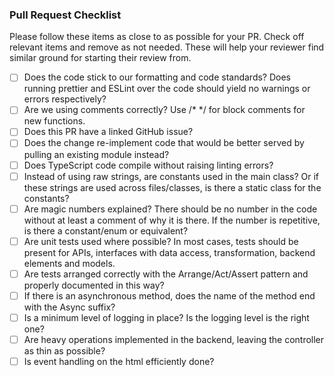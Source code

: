 ### Pull Request Checklist

Please follow these items as close to as possible for your PR. Check off relevant items and remove as not needed. These will help your reviewer find similar ground for starting their review from. 

- [ ] Does the code stick to our formatting and code standards? Does running prettier and ESLint over the code should yield no warnings or errors respectively?
- [ ] Are we using comments correctly? Use /* */ for block comments for new functions. 
- [ ] Does this PR have a linked GitHub issue?
- [ ] Does the change re-implement code that would be better served by pulling an existing module instead?
- [ ] Does TypeScript code compile without raising linting errors?
- [ ] Instead of using raw strings, are constants used in the main class? Or if these strings are used across files/classes, is there a static class for the constants?
- [ ] Are magic numbers explained? There should be no number in the code without at least a comment of why it is there. If the number is repetitive, is there a constant/enum or equivalent?
- [ ] Are unit tests used where possible? In most cases, tests should be present for APIs, interfaces with data access, transformation, backend elements and models. 
- [ ] Are tests arranged correctly with the Arrange/Act/Assert pattern and properly documented in this way?
- [ ] If there is an asynchronous method, does the name of the method end with the Async suffix?
- [ ] Is a minimum level of logging in place? Is the logging level is the right one?
- [ ] Are heavy operations implemented in the backend, leaving the controller as thin as possible?
- [ ] Is event handling on the html efficiently done?

